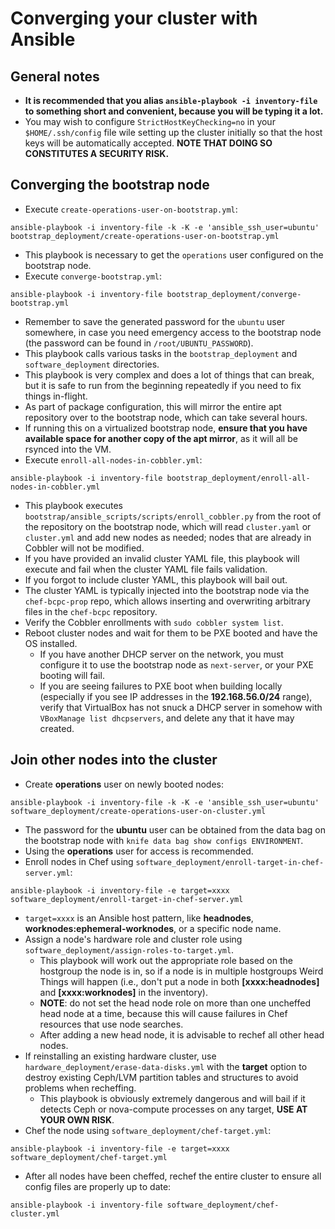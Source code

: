Converging your cluster with Ansible
===

General notes
---
* **It is recommended that you alias `ansible-playbook -i inventory-file` to something short and convenient, because you will be typing it a lot.**
* You may wish to configure `StrictHostKeyChecking=no` in your `$HOME/.ssh/config` file wile setting up the cluster initially so that the host keys will be automatically accepted. **NOTE THAT DOING SO CONSTITUTES A SECURITY RISK.**

Converging the bootstrap node
---
* Execute `create-operations-user-on-bootstrap.yml`:
```
ansible-playbook -i inventory-file -k -K -e 'ansible_ssh_user=ubuntu' bootstrap_deployment/create-operations-user-on-bootstrap.yml
```
  * This playbook is necessary to get the `operations` user configured on the bootstrap node.
* Execute `converge-bootstrap.yml`:
```
ansible-playbook -i inventory-file bootstrap_deployment/converge-bootstrap.yml
```
  * Remember to save the generated password for the `ubuntu` user somewhere, in case you need emergency access to the bootstrap node (the password can be found in `/root/UBUNTU_PASSWORD`).
  * This playbook calls various tasks in the `bootstrap_deployment` and `software_deployment` directories.
  * This playbook is very complex and does a lot of things that can break, but it is safe to run from the beginning repeatedly if you need to fix things in-flight.
  * As part of package configuration, this will mirror the entire apt repository over to the bootstrap node, which can take several hours.
  * If running this on a virtualized bootstrap node, **ensure that you have available space for another copy of the apt mirror**, as it will all be rsynced into the VM.
* Execute `enroll-all-nodes-in-cobbler.yml`:
```
ansible-playbook -i inventory-file bootstrap_deployment/enroll-all-nodes-in-cobbler.yml
```
  * This playbook executes `bootstrap/ansible_scripts/scripts/enroll_cobbler.py` from the root of the repository on the bootstrap node, which will read `cluster.yaml` or `cluster.yml` and add new nodes as needed; nodes that are already in Cobbler will not be modified.
  * If you have provided an invalid cluster YAML file, this playbook will execute and fail when the cluster YAML file fails validation.
  * If you forgot to include cluster YAML, this playbook will bail out.
  * The cluster YAML is typically injected into the bootstrap node via the `chef-bcpc-prop` repo, which allows inserting and overwriting arbitrary files in the `chef-bcpc` repository.
  * Verify the Cobbler enrollments with `sudo cobbler system list`.
* Reboot cluster nodes and wait for them to be PXE booted and have the OS installed.
  * If you have another DHCP server on the network, you must configure it to use the bootstrap node as `next-server`, or your PXE booting will fail.
  * If you are seeing failures to PXE boot when building locally (especially if you see IP addresses in the **192.168.56.0/24** range), verify that VirtualBox has not snuck a DHCP server in somehow with `VBoxManage list dhcpservers`, and delete any that it have may created.

Join other nodes into the cluster
---
* Create **operations** user on newly booted nodes:
```
ansible-playbook -i inventory-file -k -K -e 'ansible_ssh_user=ubuntu' software_deployment/create-operations-user-on-cluster.yml
```
  * The password for the **ubuntu** user can be obtained from the data bag on the bootstrap node with `knife data bag show configs ENVIRONMENT`.
  * Using the **operations** user for access is recommended.
* Enroll nodes in Chef using `software_deployment/enroll-target-in-chef-server.yml`:
```
ansible-playbook -i inventory-file -e target=xxxx software_deployment/enroll-target-in-chef-server.yml
```
  * `target=xxxx` is an Ansible host pattern, like **headnodes**, **worknodes:ephemeral-worknodes**, or a specific node name.
* Assign a node's hardware role and cluster role using `software_deployment/assign-roles-to-target.yml`.
  * This playbook will work out the appropriate role based on the hostgroup the node is in, so if a node is in multiple hostgroups Weird Things will happen (i.e., don't put a node in both **[xxxx:headnodes]** and **[xxxx:worknodes]** in the inventory).
  * **NOTE**: do not set the head node role on more than one uncheffed head node at a time, because this will cause failures in Chef resources that use node searches.
  * After adding a new head node, it is advisable to rechef all other head nodes.
* If reinstalling an existing hardware cluster, use `hardware_deployment/erase-data-disks.yml` with the **target** option to destroy existing Ceph/LVM partition tables and structures to avoid problems when recheffing.
  * This playbook is obviously extremely dangerous and will bail if it detects Ceph or nova-compute processes on any target, **USE AT YOUR OWN RISK**.
* Chef the node using `software_deployment/chef-target.yml`:
```
ansible-playbook -i inventory-file -e target=xxxx software_deployment/chef-target.yml
```
* After all nodes have been cheffed, rechef the entire cluster to ensure all config files are properly up to date:
```
ansible-playbook -i inventory-file software_deployment/chef-cluster.yml
```
